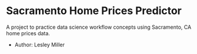 # Sacramento Home Prices Predictor
A project to practice data science workflow concepts using Sacramento, CA home prices data. 
- Author: Lesley Miller